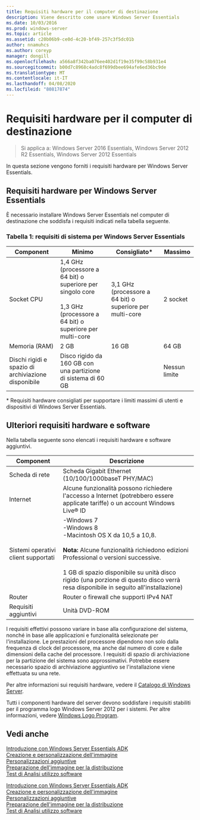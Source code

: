 ```yaml
---
title: Requisiti hardware per il computer di destinazione
description: Viene descritto come usare Windows Server Essentials
ms.date: 10/03/2016
ms.prod: windows-server
ms.topic: article
ms.assetid: c20b06b9-ce0d-4c20-bf49-257c3f5dc01b
author: nnamuhcs
ms.author: coreyp
manager: dongill
ms.openlocfilehash: a566a8f342ba076ee402d1f19e35f99c58b931e4
ms.sourcegitcommit: b00d7c8968c4adc8f699dbee694afe6ed36bc9de
ms.translationtype: MT
ms.contentlocale: it-IT
ms.lasthandoff: 04/08/2020
ms.locfileid: "80817874"
---
```

# <a name="hardware-requirements-for-the-target-computer"></a>Requisiti hardware per il computer di destinazione

>Si applica a: Windows Server 2016 Essentials, Windows Server 2012 R2 Essentials, Windows Server 2012 Essentials

In questa sezione vengono forniti i requisiti hardware per Windows Server Essentials.  
  
## <a name="hardware-requirements-for-windows-server-essentials"></a>Requisiti hardware per Windows Server Essentials  
 È necessario installare Windows Server Essentials nel computer di destinazione che soddisfa i requisiti indicati nella tabella seguente.  
  
### <a name="table-1--system-requirements-for-windows-server-essentials"></a>Tabella 1: requisiti di sistema per Windows Server Essentials  
  
|Component|Minimo|Consigliato*|Massimo|  
|---------------|-------------|-------------------|-------------|  
|Socket CPU|1,4 GHz (processore a 64 bit) o superiore per singolo core<br /><br /> 1,3 GHz (processore a 64 bit) o superiore per multi-core|3,1 GHz (processore a 64 bit) o superiore per multi-core|2 socket|  
|Memoria (RAM)|2 GB|16 GB|64 GB|  
|Dischi rigidi e spazio di archiviazione disponibile|Disco rigido da 160 GB con una partizione di sistema di 60 GB||Nessun limite|  
  
 \* Requisiti hardware consigliati per supportare i limiti massimi di utenti e dispositivi di Windows Server Essentials.  
  
## <a name="additional-hardware-and-software-requirements"></a>Ulteriori requisiti hardware e software  
 Nella tabella seguente sono elencati i requisiti hardware e software aggiuntivi.  
  
|Component|Descrizione|  
|---------------|-----------------|  
|Scheda di rete|Scheda Gigabit Ethernet (10/100/1000baseT PHY/MAC)|  
|Internet|Alcune funzionalità possono richiedere l'accesso a Internet (potrebbero essere applicate tariffe) o un account Windows Live&reg; ID|  
|Sistemi operativi client supportati|-Windows 7<br />-Windows 8<br />-Macintosh OS X da 10,5 a 10,8.<br /><br /> **Nota:** Alcune funzionalità richiedono edizioni Professional o versioni successive.<br /><br /> 1 GB di spazio disponibile su unità disco rigido (una porzione di questo disco verrà resa disponibile in seguito all'installazione)|  
|Router|Router o firewall che supporti IPv4 NAT|  
|Requisiti aggiuntivi|Unità DVD-ROM|  
  
 I requisiti effettivi possono variare in base alla configurazione del sistema, nonché in base alle applicazioni e funzionalità selezionate per l'installazione. Le prestazioni del processore dipendono non solo dalla frequenza di clock del processore, ma anche dal numero di core e dalle dimensioni della cache del processore. I requisiti di spazio di archiviazione per la partizione del sistema sono approssimativi. Potrebbe essere necessario spazio di archiviazione aggiuntivo se l'installazione viene effettuata su una rete.  
  
 Per altre informazioni sui requisiti hardware, vedere il [Catalogo di Windows Server](https://www.windowsservercatalog.com).  
  
 Tutti i componenti hardware del server devono soddisfare i requisiti stabiliti per il programma logo Windows Server 2012 per i sistemi. Per altre informazioni, vedere [Windows Logo Program](https://www.microsoft.com/whdc/winlogo/hwrequirements.mspx).  
  
## <a name="see-also"></a>Vedi anche  

 [Introduzione con Windows Server Essentials ADK](Getting-Started-with-the-Windows-Server-Essentials-ADK.md)   
 [Creazione e personalizzazione dell'immagine](Creating-and-Customizing-the-Image.md)   
 [Personalizzazioni aggiuntive](Additional-Customizations.md)   
 [Preparazione dell'immagine per la distribuzione](Preparing-the-Image-for-Deployment.md)   
 [Test di Analisi utilizzo software](Testing-the-Customer-Experience.md)

 [Introduzione con Windows Server Essentials ADK](../install/Getting-Started-with-the-Windows-Server-Essentials-ADK.md)   
 [Creazione e personalizzazione dell'immagine](../install/Creating-and-Customizing-the-Image.md)   
 [Personalizzazioni aggiuntive](../install/Additional-Customizations.md)   
 [Preparazione dell'immagine per la distribuzione](../install/Preparing-the-Image-for-Deployment.md)   
 [Test di Analisi utilizzo software](../install/Testing-the-Customer-Experience.md)

